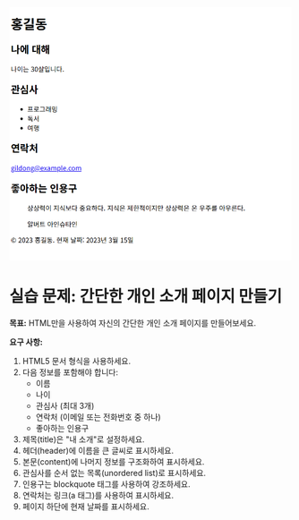 ![result](./01.png)

# 실습 문제: 간단한 개인 소개 페이지 만들기

**목표:** 
HTML만을 사용하여 자신의 간단한 개인 소개 페이지를 만들어보세요.

**요구 사항:**

1. HTML5 문서 형식을 사용하세요.
2. 다음 정보를 포함해야 합니다:
   - 이름
   - 나이
   - 관심사 (최대 3개)
   - 연락처 (이메일 또는 전화번호 중 하나)
   - 좋아하는 인용구
3. 제목(title)은 "내 소개"로 설정하세요.
4. 헤더(header)에 이름을 큰 글씨로 표시하세요.
5. 본문(content)에 나머지 정보를 구조화하여 표시하세요.
6. 관심사를 순서 없는 목록(unordered list)로 표시하세요.
7. 인용구는 blockquote 태그를 사용하여 강조하세요.
8. 연락처는 링크(a 태그)를 사용하여 표시하세요.
9. 페이지 하단에 현재 날짜를 표시하세요.
